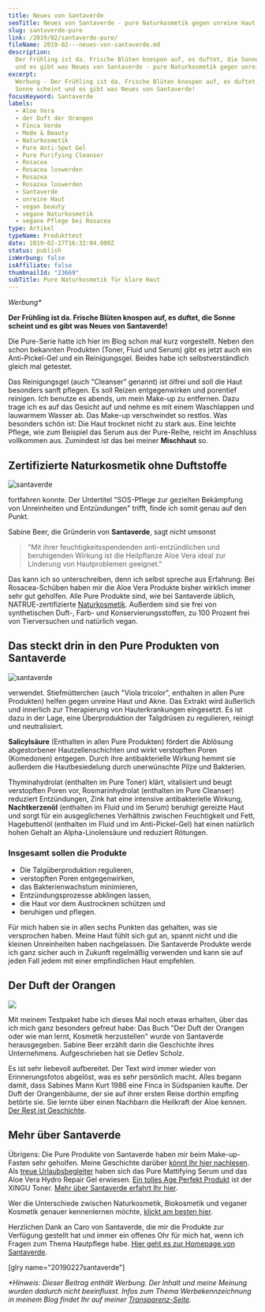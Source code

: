 ```yaml
---
title: Neues von Santaverde
seoTitle: Neues von Santaverde - pure Naturkosmetik gegen unreine Haut
slug: santaverde-pure
link: /2019/02/santaverde-pure/
fileName: 2019-02---neues-von-santaverde.md
description:
  Der Frühling ist da. Frische Blüten knospen auf, es duftet, die Sonne scheint
  und es gibt was Neues von Santaverde - pure Naturkosmetik gegen unreine Haut
excerpt:
  Werbung - Der Frühling ist da. Frische Blüten knospen auf, es duftet, die
  Sonne scheint und es gibt was Neues von Santaverde!
focusKeyword: Santaverde
labels:
  - Aloe Vera
  - der Duft der Orangen
  - Finca Verde
  - Mode & Beauty
  - Naturkosmetik
  - Pure Anti-Spot Gel
  - Pure Purifying Cleanser
  - Rosacea
  - Rosacea loswerden
  - Rosazea
  - Rosazea loswerden
  - Santaverde
  - unreine Haut
  - vegan beauty
  - vegane Naturkosmetik
  - vegane Pflege bei Rosacea
type: Artikel
typeName: Produkttest
date: 2019-02-27T16:32:04.000Z
status: publish
isWerbung: false
isAffiliate: false
thumbnailId: "23669"
subTitle: Pure Naturkosmetik für klare Haut
---
```


<em>Werbung\*</em>

<strong>Der Frühling ist da. Frische Blüten knospen auf, es duftet, die Sonne
scheint und es gibt was Neues von Santaverde!</strong>

Die Pure-Serie hatte ich hier im Blog schon mal kurz vorgestellt. Neben den
schon bekannten Produkten (Toner, Fluid und Serum) gibt es jetzt auch ein
Anti-Pickel-Gel und ein Reinigungsgel. Beides habe ich selbstverständlich gleich
mal getestet.

Das Reinigungsgel (auch "Cleanser" genannt) ist ölfrei und soll die Haut
besonders sanft pflegen. Es soll Reizen entgegenwirken und porentief reinigen.
Ich benutze es abends, um mein Make-up zu entfernen. Dazu trage ich es auf das
Gesicht auf und nehme es mit einem Waschlappen und lauwarmem Wasser ab. Das
Make-up verschwindet so restlos. Was besonders schön ist: Die Haut trocknet
nicht zu stark aus. Eine leichte Pflege, wie zum Beispiel das Serum aus der
Pure-Reihe, reicht im Anschluss vollkommen aus. Zumindest ist das bei meiner
<strong>Mischhaut</strong> so.

## Zertifizierte Naturkosmetik ohne Duftstoffe

![santaverde](http://cardamonchai.com/wp-content/uploads/2019/02/2019-02-27-santaverde-pure-2-400x300.jpg)

fortfahren konnte. Der Untertitel "SOS-Pflege zur gezielten Bekämpfung von
Unreinheiten und Entzündungen" trifft, finde ich somit genau auf den Punkt.

Sabine Beer, die Gründerin von <strong>Santaverde</strong>, sagt nicht umsonst

<blockquote>"Mit ihrer feuchtigkeitsspendenden anti-entzündlichen und beruhigenden Wirkung ist die Heilpflanze Aloe Vera ideal zur Linderung von Hautproblemen geeignet."</blockquote>

Das kann ich so unterschreiben, denn ich selbst spreche aus Erfahrung: Bei
Rosacea-Schüben haben mir die Aloe Vera Produkte bisher wirklich immer sehr gut
geholfen. Alle Pure Produkte sind, wie bei Santaverde üblich,
NATRUE-zertifizierte
<a href="http://cardamonchai.com/2018/03/vegane-kosmetik-und-naturkosmetik/">Naturkosmetik</a>.
Außerdem sind sie frei von synthetischen Duft-, Farb- und Konservierungsstoffen,
zu 100 Prozent frei von Tierversuchen und natürlich vegan.

## Das steckt drin in den Pure Produkten von Santaverde

![santaverde](http://cardamonchai.com/wp-content/uploads/2019/02/2019-02-27-santaverde-pure-7-400x300.jpg)

verwendet. Stiefmütterchen (auch "Viola tricolor", enthalten in allen Pure
Produkten) helfen gegen unreine Haut und Akne. Das Extrakt wird äußerlich und
innerlich zur Therapierung von Hauterkrankungen eingesetzt. Es ist dazu in der
Lage, eine Überproduktion der Talgdrüsen zu regulieren, reinigt und
neutralisiert.

<strong>Salicylsäure</strong> (Enthalten in allen Pure Produkten) fördert die
Ablösung abgestorbener Hautzellenschichten und wirkt verstopften Poren
(Komedonen) entgegen. Durch ihre antibakterielle Wirkung hemmt sie außerdem die
Hautbesiedelung durch unerwünschte Pilze und Bakterien.

Thyminahydrolat (enthalten im Pure Toner) klärt, vitalisiert und beugt
verstopften Poren vor, Rosmarinhydrolat (enthalten im Pure Cleanser) reduziert
Entzündungen, Zink hat eine intensive antibakterielle Wirkung,
<strong>Nachtkerzenöl</strong> (enthalten im Fluid und im Serum) beruhigt
gereizte Haut und sorgt für ein ausgeglichenes Verhältnis zwischen Feuchtigkeit
und Fett, Hagebuttenöl (enthalten im Fluid und im Anti-Pickel-Gel) hat einen
natürlich hohen Gehalt an Alpha-Linolensäure und reduziert Rötungen.

### Insgesamt sollen die Produkte

<ul>
    <li>Die Talgüberproduktion regulieren,</li>
    <li>verstopften Poren entgegenwirken,</li>
    <li>das Bakterienwachstum minimieren,</li>
    <li>Entzündungsprozesse abklingen lassen,</li>
    <li>die Haut vor dem Austrocknen schützen und</li>
    <li>beruhigen und pflegen.</li>
</ul>

Für mich haben sie in allen sechs Punkten das gehalten, was sie versprochen
haben. Meine Haut fühlt sich gut an, spannt nicht und die kleinen Unreinheiten
haben nachgelassen. Die Santaverde Produkte werde ich ganz sicher auch in
Zukunft regelmäßig verwenden und kann sie auf jeden Fall jedem mit einer
empfindlichen Haut empfehlen.

## Der Duft der Orangen

![](http://cardamonchai.com/wp-content/uploads/2019/02/2019-02-27-santaverde-pure-5-400x300.jpg)

Mit meinem Testpaket habe ich dieses Mal noch etwas erhalten, über das ich mich
ganz besonders gefreut habe: Das Buch "Der Duft der Orangen oder wie man lernt,
Kosmetik herzustellen" wurde von Santaverde herausgegeben. Sabine Beer erzählt
darin die Geschichte ihres Unternehmens. Aufgeschrieben hat sie Detlev Scholz.

Es ist sehr liebevoll aufbereitet. Der Text wird immer wieder von
Erinnerungsfotos abgelöst, was es sehr persönlich macht. Alles begann damit,
dass Sabines Mann Kurt 1986 eine Finca in Südspanien kaufte. Der Duft der
Orangenbäume, der sie auf ihrer ersten Reise dorthin empfing betörte sie. Sie
lernte über einen Nachbarn die Heilkraft der Aloe kennen.
<a href="http://cardamonchai.com/2018/01/santaverde/">Der Rest ist
Geschichte</a>.

## Mehr über Santaverde

Übrigens: Die Pure Produkte von Santaverde haben mir beim Make-up-Fasten sehr
geholfen. Meine Geschichte darüber
<a href="http://cardamonchai.com/2018/07/make-up-fasten/">könnt Ihr hier
nachlesen</a>. Als
<a href="http://cardamonchai.com/2018/06/mit-santaverde-auf-reisen/">treue
Urlaubsbegleiter</a> haben sich das Pure Mattifying Serum und das Aloe Vera
Hydro Repair Gel erwiesen.
<a href="http://cardamonchai.com/2018/12/neues-von-santaverde/">Ein tolles Age
Perfekt Produkt</a> ist der XINGU Toner.
<a href="http://cardamonchai.com/2018/01/santaverde/">Mehr über Santaverde
erfahrt Ihr hier</a>.

Wer die Unterschiede zwischen Naturkosmetik, Biokosmetik und veganer Kosmetik
genauer kennenlernen möchte,
<a href="http://cardamonchai.com/2018/03/vegane-kosmetik-und-naturkosmetik/">klickt
am besten hier</a>.

Herzlichen Dank an Caro von Santaverde, die mir die Produkte zur Verfügung
gestellt hat und immer ein offenes Ohr für mich hat, wenn ich Fragen zum Thema
Hautpflege habe.
<a href="https://www.santaverde.de/" target="_blank" rel="noopener nofollow">Hier
geht es zur Homepage von Santaverde</a>.

[glry name="20190227santaverde"]

<em>\*Hinweis: Dieser Beitrag enthält Werbung. Der Inhalt und meine Meinung
wurden dadurch nicht beeinflusst. Infos zum Thema Werbekennzeichnung in meinem
Blog findet Ihr auf meiner
<a href="https://cardamonchai.com/werbung/">Transparenz-Seite</a>.</em>
